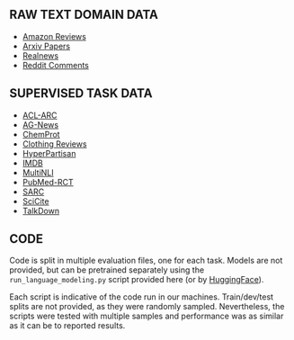 ## RAW TEXT DOMAIN DATA

* [Amazon Reviews](https://nijianmo.github.io/amazon/index.html)
* [Arxiv Papers](https://drive.google.com/file/d/1b3rmCSIoh6VhD4HKWjI4HOW-cSwcwbeC/view?usp=sharing)
* [Realnews](https://github.com/rowanz/grover/blob/master/realnews/realnews_tiny.jsonl)
* [Reddit Comments](https://huggingface.co/datasets/reddit)


## SUPERVISED TASK DATA

* [ACL-ARC](https://web.eecs.umich.edu/~lahiri/acl_arc.html)
* [AG-News](https://huggingface.co/datasets/ag_news)
* [ChemProt](http://potentia.cbs.dtu.dk/ChemProt/)
* [Clothing Reviews](https://www.kaggle.com/nicapotato/womens-ecommerce-clothing-reviews)
* [HyperPartisan](https://huggingface.co/datasets/hyperpartisan_news_detection)
* [IMDB](https://ai.stanford.edu/~amaas/data/sentiment/)
* [MultiNLI](https://cims.nyu.edu/~sbowman/multinli/)
* [PubMed-RCT](https://github.com/Franck-Dernoncourt/pubmed-rct)
* [SARC](https://nlp.cs.princeton.edu/SARC/2.0/)
* [SciCite](https://huggingface.co/datasets/scicite)
* [TalkDown](https://github.com/zijwang/talkdown)


## CODE

Code is split in multiple evaluation files, one for each task. Models are not provided, but can be pretrained separately using the `run_language_modeling.py` script provided here (or by [HuggingFace](https://github.com/huggingface/transformers/tree/master/examples/language-modeling)).

Each script is indicative of the code run in our machines. Train/dev/test splits are not provided, as they were randomly sampled. Nevertheless, the scripts were tested with multiple samples and performance was as similar as it can be to reported results.
